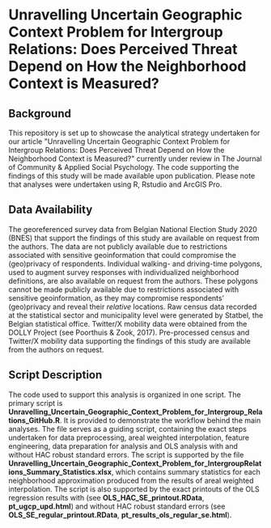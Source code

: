 # Unravelling Uncertain Geographic Context Problem for Intergroup Relations: Does Perceived Threat Depend on How the Neighborhood Context is Measured?

## Background

This repository is set up to showcase the analytical strategy undertaken for our article "Unravelling Uncertain Geographic Context Problem for Intergroup Relations: Does Perceived Threat Depend on How the Neighborhood Context is Measured?" currently under review in The Journal of Community & Applied Social Psychology. The code supporting the findings of this study will be made available upon publication. Please note that analyses were undertaken using R, Rstudio and ArcGIS Pro.

## Data Availability

The georeferenced survey data from Belgian National Election Study 2020 (BNES) that support the findings of this study are available on request from the authors. The data are not publicly available due to restrictions associated with sensitive geoinformation that could compromise the (geo)privacy of respondents. Individual walking- and driving-time polygons, used to augment survey responses with individualized neighborhood definitions, are also available on request from the authors. These polygons cannot be made publicly available due to restrictions associated with sensitive geoinformation, as they may compromise respondents’ (geo)privacy and reveal their *relative* locations. Raw census data recorded at the statistical sector and municipality level were generated by Statbel, the Belgian statistical office. Twitter/X mobility data were obtained from the DOLLY Project (see Poorthuis & Zook, 2017). Pre-processed census and Twitter/X mobility data supporting the findings of this study are available from the authors on request.

## Script Description

The code used to support this analysis is organized in one script. The primary script is **Unravelling_Uncertain_Geographic_Context_Problem_for_Intergroup_Relations_GitHub.R**. It is provided to demonstrate the workflow behind the main analyses. The file serves as a guiding script, containing the exact steps undertaken for data preprocessing, areal weighted interpolation, feature engineering, data preparation for analysis and OLS analysis with and without HAC robust standard errors. The script is supported by the file **Unravelling_Uncertain_Geographic_Context_Problem_for_IntergroupRelations_Summary_Statistics.xlsx**, which contains summary statistics for each neighborhood approximation produced from the results of areal weighted interpolation. The script is also supported by the exact printouts of the OLS regression results with (see **OLS_HAC_SE_printout.RData**, **pt_ugcp_upd.html**) and without HAC robust standard errors (see **OLS_SE_regular_printout.RData**, **pt_results_ols_regular_se.html**). 
